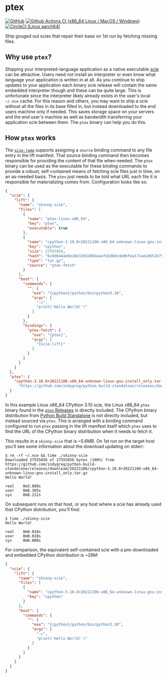 # ptex

[![GitHub](https://img.shields.io/github/license/a-scie/ptex)](LICENSE)
[![Github Actions CI (x86_64 Linux / MacOS / Windows)](https://github.com/a-scie/ptex/actions/workflows/ci.yml/badge.svg)](https://github.com/a-scie/ptex/actions/workflows/ci.yml)
[![CircleCI (Linux aarch64)](https://circleci.com/gh/a-scie/ptex.svg?style=svg)](https://circleci.com/gh/a-scie/ptex)

Ship gouged out scies that repair their base on 1st run by fetching missing files.

## Why use `ptex`?

Shipping your interpreted-language application as a native executable [scie](
https://github.com/a-scie/jump) can be attractive. Users need not install an interpreter or even
know what language your application is written in at all. As you continue to ship updates to your
application each binary scie release will contain the same embedded interpreter though and these can
be quite large. This is unfortunate since the interpreter likely already exists in the user's local
`~/.nce` cache. For this reason and others, you may want to ship a scie without all the files in its
base filled in, but instead downloaded to the end users machine only if needed. This saves
storage space on your servers and the end user's machine as well as bandwidth transferring your
application scie between them. The `ptex` binary can help you do this.

## How `ptex` works
The [`scie-jump`](
https://github.com/a-scie/jump/blob/main/docs/packaging.md#optional-fields) supports assigning a
`source` binding command to any file entry in the lift manifest. That source binding command then
becomes responsible for providing the content of that file when needed. The `ptex` binary can be
used as the executable for these binding commands to provide a robust, self-contained means of
fetching scie files just in time, on an as-needed basis. The `ptex` just needs to be told what URL
each file it is responsible for materializing comes from. Configuration looks like so:
```json
{
  "scie": {
    "lift": {
      "name": "skinny-scie",
      "files": [
        {
          "name": "ptex-linux-x86_64",
          "key": "ptex",
          "executable": true
        },
        {
          "name": "cpython-3.10.8+20221106-x86_64-unknown-linux-gnu-install_only.tar.gz",
          "key": "cpython",
          "size": 27555856,
          "hash": "6c8db44ae0e18e320320bbaaafd2d69cde8bfea171ae2d651b7993d1396260b7",
          "type": "tar.gz",
          "source": "ptex-fetch"
        }
      ],
      "boot": {
        "commands": {
          "": {
            "exe": "{cpython}/python/bin/python3.10",
            "args": [
              "-c",
              "print('Hello World!')"
            ]
          }
        },
        "bindings": {
          "ptex-fetch": {
            "exe": "{ptex}",
            "args": [
              "{scie.lift}"
            ]
          }
        }
      }
    }
  },
  "ptex": {
    "cpython-3.10.8+20221106-x86_64-unknown-linux-gnu-install_only.tar.gz":
      "https://github.com/indygreg/python-build-standalone/releases/download/20221106/cpython-3.10.8+20221106-x86_64-unknown-linux-gnu-install_only.tar.gz"
  }
}
```

In this example Linux x86_64 CPython 3.10 scie, the Linux x86_64 `ptex` binary found in the
[`ptex` Releases](https://github.com/a-scie/ptex/releases) is directly included. The CPython binary
distribution from [Python Build Standalone](https://github.com/indygreg/python-build-standalone) is
not directly included, but instead sourced via `ptex`. This is arranged with a binding command
configured to run `ptex` passing in the lift manifest itself which `ptex` uses to find the URL of
the CPython binary distribution when it needs to fetch it.

This results in a `skinny-scie` that is ~5.6MB. On 1st run on the target host you'll see some
information about the download updating on stderr:
```
$ rm -rf ~/.nce && time ./skinny-scie
Downloaded 27555856 of 27555856 bytes (100%) from https://github.com/indygreg/python-build-standalone/releases/download/20221106/cpython-3.10.8+20221106-x86_64-unknown-linux-gnu-install_only.tar.gz
Hello World!

real    0m3.888s
user    0m0.305s
sys     0m0.212s
```
On subsequent runs on that host, or any host where a scie has already used that CPython
distribution, you'll find:
```
$ time ./skinny-scie
Hello World!

real    0m0.018s
user    0m0.018s
sys     0m0.000s
```

For comparison, the equivalent self-contained scie with a pre-downloaded and embedded CPython
distribution is ~28M:
```json
{
  "scie": {
    "lift": {
      "name": "skinny-scie",
      "files": [
        {
          "name": "cpython-3.10.8+20221106-x86_64-unknown-linux-gnu-install_only.tar.gz",
          "key": "cpython"
        }
      ],
      "boot": {
        "commands": {
          "": {
            "exe": "{cpython}/python/bin/python3.10",
            "args": [
              "-c",
              "print('Hello World!')"
            ]
          }
        }
      }
    }
  }
}
```